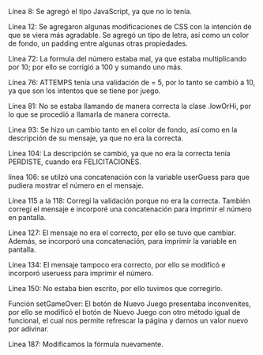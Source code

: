 
Línea 8: Se agregó el tipo JavaScript, ya que no lo tenía.

Línea 12: Se agregaron algunas modificaciones de CSS con la
intención de que se viera más agradable. Se agregó un tipo 
de letra, así como un color de fondo, un padding entre algunas otras propiedades. 


Línea 72: La formula del número estaba mal, ya que estaba 
multiplicando por 10; por ello se corrigió a 100 y sumando uno más. 


Línea 76: ATTEMPS tenía una validación de = 5, por lo tanto 
se cambió a 10, ya que son los intentos que se tiene por juego. 


Línea 81: No se estaba llamando de manera correcta la clase
.lowOrHi, por lo que se procedió a llamarla de manera correcta. 


Linea 93: Se hizo un cambio tanto en el color de fondo, así 
como en la descripción de su mensaje, ya que no era la correcta.


Línea 104: La descripción se cambió, ya que no era la correcta
tenía PERDISTE, cuando era FELICITACIONES.

línea 106: se utilzó una concatenación con la variable 
userGuess para que pudiera mostrar el número en el mensaje.


Línea 115 a la 118: Corregí la validación porque no era 
la correcta. También corregí el mensaje e incorporé una
concatenación para imprimir el número en pantalla. 


Línea 127: El mensaje no era el correcto, por ello se tuvo
que cambiar. Además, se incorporó una concatenación, para 
imprimir la variable en pantalla. 


Línea 134: El mensaje tampoco era correcto, por ello se 
modificó e incorporó useruess para imprimir el número.


Línea 150: No estaba bien escrito, por ello tuvimos que corregirlo. 


Función setGameOver: El botón de Nuevo Juego presentaba inconvenites, por ello
se modificó el botón de Nuevo Juego
con otro método igual de funcional, el cual nos permite
refrescar la página y darnos un valor nuevo por adivinar.


Línea 187: Modificamos la fórmula nuevamente. 